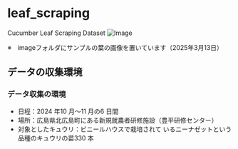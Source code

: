 # leaf_scraping
Cucumber Leaf Scraping Dataset
![Image](https://github.com/user-attachments/assets/303375de-496e-4e38-a410-b94b5c454c52)

※　imageフォルダにサンプルの葉の画像を置いています（2025年3月13日）

## データの収集環境
### データ収集の環境
- 日程：2024 年10 月～11 月の6 日間
- 場所：広島県北広島町にある新規就農者研修施設（豊平研修センター）
- 対象としたキュウリ：ビニールハウスで栽培されて
いるニーナゼットという品種のキュウリの苗330 本
